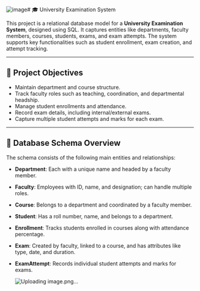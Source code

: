 ![image](https://github.com/user-attachments/assets/75f59c86-8b5d-4171-9759-7d485dc160e4)# 🎓 University Examination System

This project is a relational database model for a **University Examination System**, designed using SQL. It captures entities like departments, faculty members, courses, students, exams, and exam attempts. The system supports key functionalities such as student enrollment, exam creation, and attempt tracking.

---

## 📌 Project Objectives

- Maintain department and course structure.
- Track faculty roles such as teaching, coordination, and departmental headship.
- Manage student enrollments and attendance.
- Record exam details, including internal/external exams.
- Capture multiple student attempts and marks for each exam.

---

## 🧱 Database Schema Overview

The schema consists of the following main entities and relationships:

- **Department**: Each with a unique name and headed by a faculty member.
- **Faculty**: Employees with ID, name, and designation; can handle multiple roles.
- **Course**: Belongs to a department and coordinated by a faculty member.
- **Student**: Has a roll number, name, and belongs to a department.
- **Enrollment**: Tracks students enrolled in courses along with attendance percentage.
- **Exam**: Created by faculty, linked to a course, and has attributes like type, date, and duration.
- **ExamAttempt**: Records individual student attempts and marks for exams.

  ![Uploading image.png…]()

